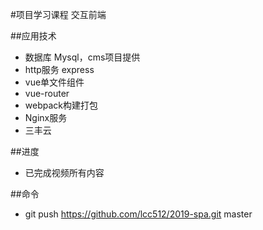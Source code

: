 #项目学习课程 交互前端

##应用技术
- 数据库 Mysql，cms项目提供
- http服务 express
- vue单文件组件
- vue-router
- webpack构建打包
- Nginx服务
- 三丰云

##进度
- 已完成视频所有内容

##命令
- git push https://github.com/lcc512/2019-spa.git master
